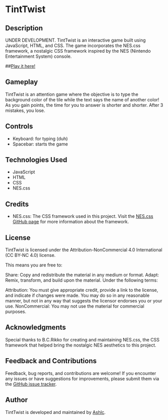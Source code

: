 # TintTwist

## Description

UNDER DEVELOPMENT.
TintTwist is an interactive game built using JavaScript, HTML, and CSS. The game incorporates the NES.css framework, a nostalgic CSS framework inspired by the NES (Nintendo Entertainment System) console.

##[Play it here!](https://ashlc.github.io/TintTwist/)

## Gameplay

TintTwist is an attention game where the objective is to type the background color of the tile while the text says the name of another color!
As you gain points, the time for you to answer is shorter and shorter. After 3 mistakes, you lose.

## Controls

- Keyboard: for typing (duh)
- Spacebar: starts the game

## Technologies Used

- JavaScript
- HTML
- CSS
- NES.css

## Credits

- NES.css: The CSS framework used in this project. Visit the [NES.css GitHub page](https://github.com/nostalgic-css/NES.css) for more information about the framework.

## License

TintTwist is licensed under the Attribution-NonCommercial 4.0 International (CC BY-NC 4.0) license.

This means you are free to:

Share: Copy and redistribute the material in any medium or format.
Adapt: Remix, transform, and build upon the material.
Under the following terms:

Attribution: You must give appropriate credit, provide a link to the license, and indicate if changes were made. You may do so in any reasonable manner, but not in any way that suggests the licensor endorses you or your use.
NonCommercial: You may not use the material for commercial purposes.

## Acknowledgments

Special thanks to B.C.Rikko for creating and maintaining NES.css, the CSS framework that helped bring the nostalgic NES aesthetics to this project.

## Feedback and Contributions

Feedback, bug reports, and contributions are welcome! If you encounter any issues or have suggestions for improvements, please submit them via the [GitHub issue tracker](https://github.com/your-username/TintTwist/issues).

## Author

TintTwist is developed and maintained by [Ashlc](https://github.com/Ashlc).
